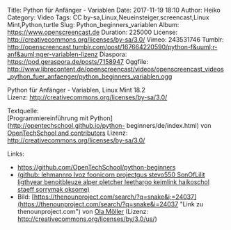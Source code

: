 Title: Python für Anfänger - Variablen
Date: 2017-11-19 18:10
Author: Heiko
Category: Video
Tags: CC by-sa,Linux,Neueinsteiger,screencast,Linux Mint,Python,turtle
Slug: Python_beginners_variablen
Album: https://www.openscreencast.de
Duration: 225000
License: http://creativecommons.org/licenses/by-sa/3.0/
Vimeo: 243531746
Tumblr: http://openscreencast.tumblr.com/post/167664220590/python-f&uuml;r-anf&auml;nger-variablen-lizenz
Diaspora: https://pod.geraspora.de/posts/7158947
Oggfile: http://www.librecontent.de/openscreencast/videos/openscreencast_videos_python_fuer_anfaenger/python_beginners_variablen.ogg

Python für Anfänger - Variablen, Linux Mint 18.2  
Lizenz: <http://creativecommons.org/licenses/by-sa/3.0/>  
  
Textquelle:  
[Programmiereinführung mit Python](http://opentechschool.github.io/python-
beginners/de/index.html) von [OpenTechSchool and
contributors](http://www.opentechschool.org/) Lizenz:
http://creativecommons.org/licenses/by-sa/3.0/

Links:

  * <https://github.com/OpenTechSchool/python-beginners>
  * [(github: lehmannro Ivoz foonicorn projectgus stevo550 SonOfLilit ligthyear benoitbleuze alper pletcher leethargo keimlink haikoschol staeff sorrymak oksome)](https://github.com/OpenTechSchool/python-beginners/graphs/contributors "Link zu github.com")
  * Bild: [https://thenounproject.com/search/?q=snake&i;=24037](https://thenounproject.com/search/?q=snake&i=24037 "Link zu thenounproject.com") von [Ola Möller](https://thenounproject.com/olamoller "Link zu thenounproject.com") (Lizenz: http://creativecommons.org/licenses/by/3.0/us/)

